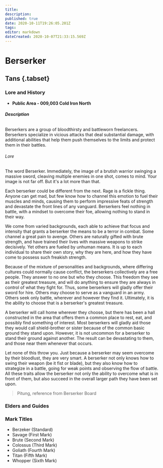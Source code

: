 ```yaml
---
title: 
description: 
published: true
date: 2020-10-11T19:26:05.201Z
tags: 
editor: markdown
dateCreated: 2020-10-07T21:33:15.569Z
---
```


# Berserker
 ## Tans {.tabset}
 ### Lore and History
  - **Public Area - 009,003 Cold Iron North**
######  **Description**
 Berserkers are a group of bloodthirsty and battleworn freelancers. Berserkers specialize in vicious attacks that deal substantial damage, with additional abilities that help them push themselves to the limits and protect them in their battles. 
 
######  Lore
 The word Berserker.  Immediately, the image of a brutish warrior swinging a massive sword, cleaving multiple enemies in one shot, comes to mind.  Your image is not far off.  But it's a lot more than that.

Each berserker could be different from the next.  Rage is a fickle thing.  Anyone can get mad, but few know how to channel this emotion to fuel their muscles and minds, causing them to perform impressive feats of strength and devastate the front lines of any vanguard.  Berserkers feel nothing in battle, with a mindset to overcome their foe, allowing nothing to stand in their way.

We come from varied backgrounds, each able to achieve that focus and intensity that grants a berserker the means to be a terror in combat.  Some channel a great pain to avenge.  Others are naturally gifted with brute strength, and have trained their lives with massive weapons to strike decisively.  Yet others are fueled by unhuman means.  It is up to each individual to share their own story, why they are here, and how they have come to possess such freakish strength.

Because of the mixture of personalities and backgrounds, where differing cultures could normally cause conflict, the berserkers collectively are a free people.  They answer to no one but who they choose.  This freedom they see as their greatest treasure, and will do anything to ensure they are always in control of what they fight for.  Thus, some berserkers will gladly offer their sword for hire.  Others may choose to serve as a vanguard in an army.  Others seek only battle, wherever and however they find it.  Ultimately, it is the ability to choose that is a berserker's greatest treasure.

A berserker will call home wherever they choose, but there has been a hall constructed in the area that offers them a common place to rest, eat, and possibly find something of interest.  Most berserkers will gladly aid those they would call shield-brother or sister because of the common basic ground they stand upon.  However, it is not uncommon for a berserker to stand their ground against another.  The result can be devastating to them, and those near them whenever that occurs.

Let none of this throw you.  Just because a berserker may seem overcome by their bloodlust, they are very smart.  A berserker not only knows how to swing their weapon (be it fist or blade), but they also know how to strategize in a battle, going for weak points and observing the flow of battle.  All these traits allow the berserker not only the ability to overcome what is in front of them, but also succeed in the overall larger path they have been set upon.

> Pitung, reference from Berserker Board

 
  ### Elders and Guides
  ### Mark Titles
 - Berzeker (Standard)
 - Savage (First Mark)
 - Brute (Second Mark)
 - Colossus (Third Mark)
 - Goliath (Fourth Mark)
 - Titan (Fifth Mark)
 - Whopper (Sixth Mark)
  
 
 
